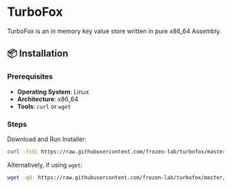 # TurboFox

TurboFox is an in memory key value store written in pure x86_64 Assembly.

## 📦 Installation

### Prerequisites

- **Operating System**: Linux
- **Architecture**: x86_64
- **Tools**: `curl` or `wget`

### Steps

Download and Run Installer:

 ```bash
 curl -fsSL https://raw.githubusercontent.com/frozen-lab/turbofox/master/install.sh | bash
 ```

 Alternatively, if using `wget`:

 ```bash
 wget -qO- https://raw.githubusercontent.com/frozen-lab/turbofox/master/install.sh | bash
 ```

